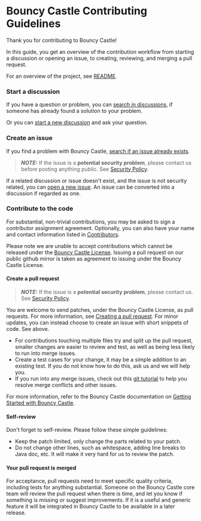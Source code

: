 # Bouncy Castle Contributing Guidelines <!-- omit in toc -->

Thank you for contributing to Bouncy Castle!

In this guide, you get an overview of the contribution workflow from starting a discussion or opening an issue, to creating, reviewing, and merging a pull request.

For an overview of the project, see [README](README.md). 

### Start a discussion
If you have a question or problem, you can [search in discussions](../../discussions), if someone has already found a solution to your problem. 

Or you can [start a new discussion](../../discussions/new/choose) and ask your question. 

### Create an issue

If you find a problem with Bouncy Castle, [search if an issue already exists](../../issues).

> **_NOTE:_**  If the issue is a __potential security problem__, please contact us
before posting anything public. See [Security Policy](SECURITY.md).

If a related discussion or issue doesn't exist, and the issue is not security related, you can [open a new issue](../../issues/new). An issue can be converted into a discussion if regarded as one.

### Contribute to the code

For substantial, non-trivial contributions, you may be asked to sign a contributor assignment agreement. Optionally, you can also have your name and contact information listed in [Contributors](https://www.bouncycastle.org/contributors.html). 

Please note we are unable to accept contributions which cannot be released under the [Bouncy Castle License](https://www.bouncycastle.org/licence.html). Issuing a pull request on our public github mirror is taken as agreement to issuing under the Bouncy Castle License.

#### Create a pull request

> **_NOTE:_**  If the issue is a __potential security problem__, please contact us. See [Security Policy](SECURITY.md).

You are welcome to send patches, under the Bouncy Castle License, as pull requests. For more information, see [Creating a pull request](https://docs.github.com/en/pull-requests/collaborating-with-pull-requests/proposing-changes-to-your-work-with-pull-requests/creating-a-pull-request). For minor updates, you can instead choose to create an issue with short snippets of code. See above.

* For contributions touching multiple files try and split up the pull request, smaller changes are easier to review and test, as well as being less likely to run into merge issues.
* Create a test cases for your change, it may be a simple addition to an existing test. If you do not know how to do this, ask us and we will help you. 
* If you run into any merge issues, check out this [git tutorial](https://github.com/skills/resolve-merge-conflicts) to help you resolve merge conflicts and other issues.

For more information, refer to the Bouncy Castle documentation on [Getting Started with Bouncy Castle](https://doc.primekey.com/bouncycastle/introduction#Introduction-GettingStartedwithBouncyCastle).

#### Self-review

Don't forget to self-review. Please follow these simple guidelines:
* Keep the patch limited, only change the parts related to your patch. 
* Do not change other lines, such as whitespace, adding line breaks to Java doc, etc. It will make it very hard for us to review the patch.


#### Your pull request is merged

For acceptance, pull requests need to meet specific quality criteria, including tests for anything substantial. Someone on the Bouncy Castle core team will review the pull request when there is time, and let you know if something is missing or suggest improvements. If it is a useful and generic feature it will be integrated in Bouncy Castle to be available in a later release.

